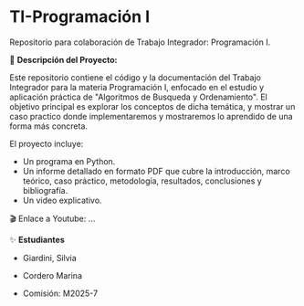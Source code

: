 # TI-Programación I
Repositorio para colaboración de Trabajo Integrador: Programación I.

📌 **Descripción del Proyecto:**

Este repositorio contiene el código y la documentación del Trabajo Integrador para la materia Programación I, enfocado en el estudio y aplicación práctica de "Algoritmos de Busqueda y Ordenamiento".
El objetivo principal es explorar los conceptos de dicha temática, y mostrar un caso practico donde implementaremos y mostraremos lo aprendido de una forma más concreta.

El proyecto incluye:

-  Un programa en Python.
-  Un informe detallado en formato PDF que cubre la introducción, marco teórico, caso práctico, metodología, resultados, conclusiones y bibliografía.
-  Un video explicativo.

🎬 Enlace a Youtube: ...


✨ **Estudiantes**
* Giardini, Silvia
* Cordero Marina
  
* Comisión: M2025-7
